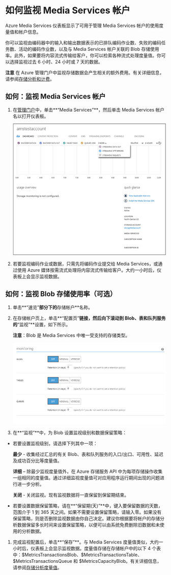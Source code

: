 <properties linkid="manage-services-mediaservices-monitor-a-media-services-account" urlDisplayName="How to monitor" pageTitle="Monitor a Media Services Account - Azure" metaKeywords="" description="Describes how to configure monitoring for your Media Services account in Azure." metaCanonical="" services="media-services" documentationCenter="" title="How to Monitor a Media Services Account" authors="migree" solutions="" manager="" editor="" />
<tags ms.service="media-services"
    ms.date="02/05/2015"
    wacn.date=""
    />

如何监视 Media Services 帐户
============================

Azure Media Services 仪表板显示了可用于管理 Media Services 帐户的使用度量值和帐户信息。

你可以监视由编码器中的输入和输出数据表示的已排队编码作业数、失败的编码任务数、活动的编码作业数，以及与 Media Services 帐户关联的 Blob 存储使用率。此外，如果要将内容流式传输给客户，你可以检索各种流式处理度量值。你可以选择监视过去 6 小时、24 小时或 7 天的数据。

**注意** 在 Azure 管理门户中监视存储数据会产生相关的额外费用。有关详细信息，请参阅[存储分析和计费](http://go.microsoft.com/fwlink/?LinkId=256667)。

如何：监视 Media Services 帐户
------------------------------

1.  在[管理门户](http://go.microsoft.com/fwlink/?LinkID=256666)中，单击**“Media Services”**，然后单击 Media Services 帐户名以打开仪表板。

    ![MediaServices\_Dashboard](./media/media-services-monitor-services-account/media-services-dashboard.png)

2.  若要监视编码作业或数据，只需先将编码作业提交给 Media Services，或通过使用 Azure 媒体按需流式处理将内容流式传输给客户。大约一小时后，仪表板上会显示监视数据。

如何：监视 Blob 存储使用率（可选）
----------------------------------

1.  单击**“速览”**部分下的**存储帐户**名称。
2.  在存储帐户页上，单击**“配置页”**链接，然后向下滚动到 Blob、表和队列服务的**“监视”**设置，如下所示。

    **注意**：Blob 是 Media Services 中唯一受支持的存储类型。

    ![StorageOptions](./media/media-services-monitor-services-account/storagemonitoringoptions_scoped.png)

3.  在**“监视”**中，为 Blob 设置监视级别和数据保留策略：

-   若要设置监视级别，请选择下列其中一项：

    **最少** - 收集经过汇总的有关 Blob、表和队列服务的入口/出口、可用性、延迟及成功百分比等度量值。

    **详细** – 除最少监视度量值外，在 Azure 存储服务 API 中为每项存储操作收集一组相同的度量值。通过详细监视度量值可对应用程序运行期间出现的问题进行进一步分析。

    **关闭** - 关闭监视。现有监视数据将一直保留到保留期结束。

-   若要设置数据保留策略，请在**“保留期(天)”**中，键入要保留数据的天数，范围介于 1 到 365 天之间。如果不需要设置保留策略，请输入零。如果没有保留策略，则是否删除监视数据由你自己决定。建议你根据要将帐户的存储分析数据保留多长时间来设置保留策略，以便可以由系统免费删除旧数据和未使用的分析数据。

1.  完成监视配置后，单击**“保存”**。与 Media Services 度量值类似，大约一小时后，仪表板上会显示监视数据。度量值存储在存储帐户中的以下 4 个表中：\$MetricsTransactionsBlob、\$MetricsTransactionsTable、\$MetricsTransactionsQueue 和 \$MetricsCapacityBlob。有关详细信息，请参阅[存储分析度量值](http://go.microsoft.com/fwlink/?LinkId=256668)。

